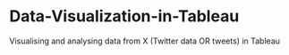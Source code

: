 # Data-Visualization-in-Tableau
Visualising and analysing data from X  (Twitter data OR tweets) in Tableau

